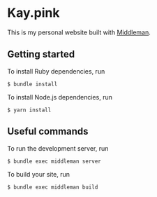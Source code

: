 # Kay.pink

This is my personal website built with [Middleman](https://middlemanapp.com/).

## Getting started

To install Ruby dependencies, run

    $ bundle install

To install Node.js dependencies, run

    $ yarn install

## Useful commands

To run the development server, run

    $ bundle exec middleman server

To build your site, run

    $ bundle exec middleman build
